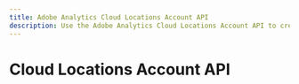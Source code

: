```yaml
---
title: Adobe Analytics Cloud Locations Account API
description: Use the Adobe Analytics Cloud Locations Account API to create accounts for cloud locations.
---
```


# Cloud Locations Account API
